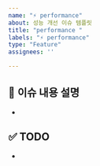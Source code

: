 ```yaml
---
name: "⚡️ performance"
about: 성능 개선 이슈 템플릿
title: "performance "
labels: "⚡️ performance"
type: "Feature"
assignees: ''

---
```


## 📌 이슈 내용 설명
- 

## ✅ TODO
-
